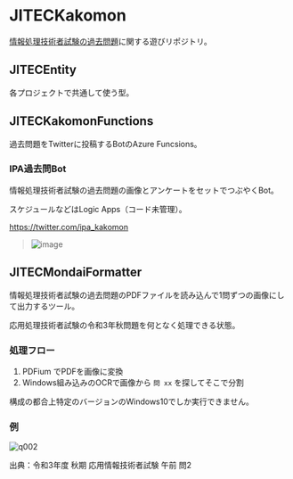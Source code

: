 # JITECKakomon

[情報処理技術者試験の過去問題](https://www.jitec.ipa.go.jp/1_04hanni_sukiru/_index_mondai.html)に関する遊びリポジトリ。

## JITECEntity

各プロジェクトで共通して使う型。

## JITECKakomonFunctions

過去問題をTwitterに投稿するBotのAzure Funcsions。

### IPA過去問Bot

情報処理技術者試験の過去問題の画像とアンケートをセットでつぶやくBot。

スケジュールなどはLogic Apps（コード未管理）。

https://twitter.com/ipa_kakomon

> ![image](https://user-images.githubusercontent.com/4744735/162548806-8142e216-dbe3-4f2e-bb44-1b1a78d12bd0.png)


## JITECMondaiFormatter

情報処理技術者試験の過去問題のPDFファイルを読み込んで1問ずつの画像にして出力するツール。

応用処理技術者試験の令和3年秋問題を何となく処理できる状態。

### 処理フロー

1. PDFium でPDFを画像に変換
2. Windows組み込みのOCRで画像から `問 xx` を探してそこで分割

構成の都合上特定のバージョンのWindows10でしか実行できません。


### 例

![q002](https://user-images.githubusercontent.com/4744735/155316832-9d7f3e42-bf1c-40c2-8257-601f10005074.png)

出典：令和3年度 秋期 応用情報技術者試験 午前 問2
